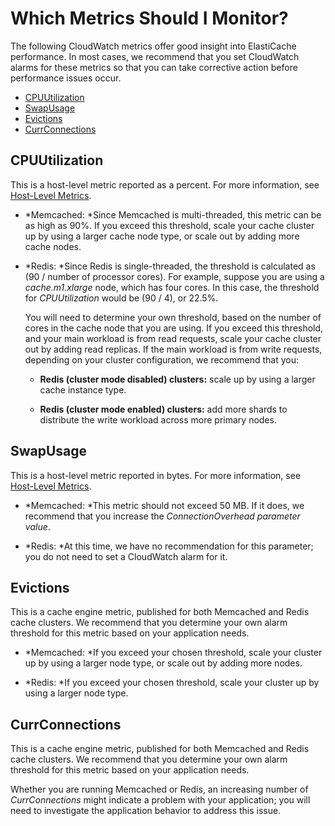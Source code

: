 # Which Metrics Should I Monitor?<a name="CacheMetrics.WhichShouldIMonitor"></a>

The following CloudWatch metrics offer good insight into ElastiCache performance\. In most cases, we recommend that you set CloudWatch alarms for these metrics so that you can take corrective action before performance issues occur\.


+ [CPUUtilization](#metrics-cpu-utilization)
+ [SwapUsage](#metrics-swap-usage)
+ [Evictions](#metrics-evictions)
+ [CurrConnections](#metrics-curr-connections)

## CPUUtilization<a name="metrics-cpu-utilization"></a>

This is a host\-level metric reported as a percent\. For more information, see [Host\-Level Metrics](CacheMetrics.HostLevel.md)\.

+ *Memcached: *Since Memcached is multi\-threaded, this metric can be as high as 90%\. If you exceed this threshold, scale your cache cluster up by using a larger cache node type, or scale out by adding more cache nodes\.

+ *Redis: *Since Redis is single\-threaded, the threshold is calculated as \(90 / number of processor cores\)\. For example, suppose you are using a *cache\.m1\.xlarge* node, which has four cores\. In this case, the threshold for *CPUUtilization* would be \(90 / 4\), or 22\.5%\.

  You will need to determine your own threshold, based on the number of cores in the cache node that you are using\. If you exceed this threshold, and your main workload is from read requests, scale your cache cluster out by adding read replicas\. If the main workload is from write requests, depending on your cluster configuration, we recommend that you:

  + **Redis \(cluster mode disabled\) clusters:** scale up by using a larger cache instance type\.

  + **Redis \(cluster mode enabled\) clusters:** add more shards to distribute the write workload across more primary nodes\.

## SwapUsage<a name="metrics-swap-usage"></a>

This is a host\-level metric reported in bytes\. For more information, see [Host\-Level Metrics](CacheMetrics.HostLevel.md)\.

+ *Memcached: *This metric should not exceed 50 MB\. If it does, we recommend that you increase the *ConnectionOverhead parameter value*\.

+ *Redis: *At this time, we have no recommendation for this parameter; you do not need to set a CloudWatch alarm for it\.

## Evictions<a name="metrics-evictions"></a>

This is a cache engine metric, published for both Memcached and Redis cache clusters\. We recommend that you determine your own alarm threshold for this metric based on your application needs\.

+ *Memcached: *If you exceed your chosen threshold, scale your cluster up by using a larger node type, or scale out by adding more nodes\.

+ *Redis: *If you exceed your chosen threshold, scale your cluster up by using a larger node type\.

## CurrConnections<a name="metrics-curr-connections"></a>

This is a cache engine metric, published for both Memcached and Redis cache clusters\. We recommend that you determine your own alarm threshold for this metric based on your application needs\.

Whether you are running Memcached or Redis, an increasing number of *CurrConnections* might indicate a problem with your application; you will need to investigate the application behavior to address this issue\.